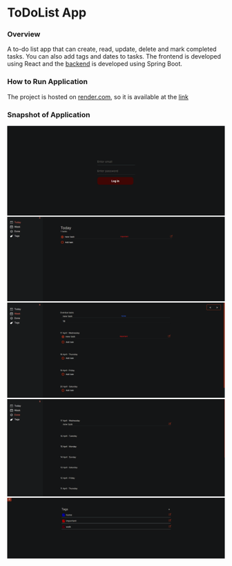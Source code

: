 # ToDoList App

### Overview
A to-do list app that can create, read, update, delete and mark completed tasks. You can also add tags and dates to tasks. The frontend is developed using React and the [backend](https://github.com/StudentPP1/To-do-list-backend) is developed using Spring Boot.


### How to Run Application
   The project is hosted on [render.com](https://render.com/), so it is available at the [link](https://to-do-list-frontend-wj7x.onrender.com)

   

### Snapshot of Application
![examples](examples/login.png)
![examples](examples/today.png)
![examples](examples/week.png)
![examples](examples/done.png)
![examples](examples/tags.png)

